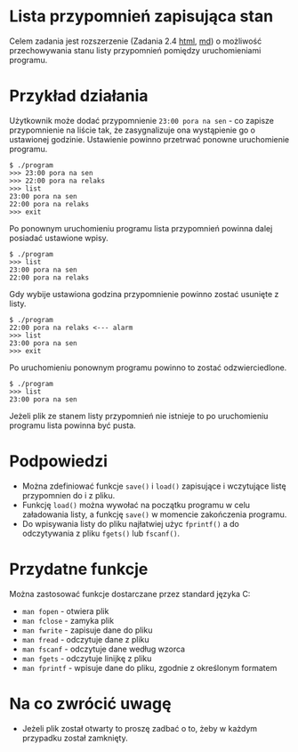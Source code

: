 # Lista przypomnień zapisująca stan

Celem zadania jest rozszerzenie (Zadania 2.4 [html](https://czarnota.github.io/wpsl/2/task4), [md](https://github.com/czarnota/wpsl/tree/main/2/task4.md))
o możliwość przechowywania stanu listy przypomnień pomiędzy uruchomieniami programu.

# Przykład działania

Użytkownik może dodać przypomnienie `23:00 pora na sen` - co zapisze przypomnienie na liście
tak, że zasygnalizuje ona wystąpienie go o ustawionej godzinie. Ustawienie powinno przetrwać ponowne
uruchomienie programu.

```
$ ./program
>>> 23:00 pora na sen
>>> 22:00 pora na relaks
>>> list
23:00 pora na sen
22:00 pora na relaks
>>> exit
```

Po ponownym uruchomieniu programu lista przypomnień powinna dalej posiadać ustawione
wpisy.

```
$ ./program
>>> list
23:00 pora na sen
22:00 pora na relaks
```

Gdy wybije ustawiona godzina przypomnienie powinno zostać usunięte z listy.
```
$ ./program
22:00 pora na relaks <--- alarm
>>> list
23:00 pora na sen
>>> exit
```

Po uruchomieniu ponownym programu powinno to zostać odzwierciedlone.

```
$ ./program
>>> list
23:00 pora na sen
```

Jeżeli plik ze stanem listy przypomnień nie istnieje to po uruchomieniu programu lista powinna
być pusta.

# Podpowiedzi

- Można zdefiniować funkcje `save()` i `load()` zapisujące i wczytujące listę
  przypomnien do i z pliku.
- Funkcję `load()` można wywołać na początku programu w celu załadowania listy,
  a funkcję `save()` w momencie zakończenia programu.
- Do wpisywania listy do pliku najłatwiej użyc `fprintf()` a do odczytywania z pliku
  `fgets()` lub `fscanf()`.

# Przydatne funkcje

Można zastosować funkcje dostarczane przez standard języka C:

- `man fopen` - otwiera plik
- `man fclose` - zamyka plik
- `man fwrite` - zapisuje dane do pliku
- `man fread` - odczytuje dane z pliku
- `man fscanf` - odczytuje dane według wzorca
- `man fgets` - odczytuje linijkę z pliku
- `man fprintf` - wpisuje dane do pliku, zgodnie z określonym formatem

# Na co zwrócić uwagę

- Jeżeli plik został otwarty to proszę zadbać o to, żeby w każdym przypadku
  został zamknięty.
